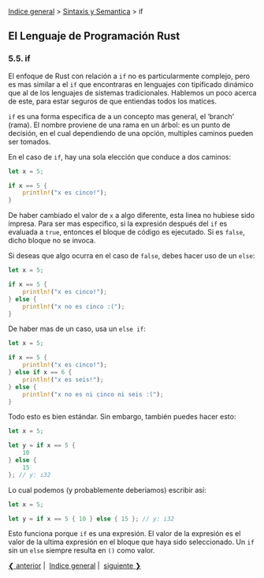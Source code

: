 [Indice general](_index.md) >
[Sintaxis y Semantica](ch05-00-syntax-and-semantics.md) > if

## El Lenguaje de Programación Rust

### 5.5. if

El enfoque de Rust con relación a `if` no es particularmente complejo, pero es
mas similar a el `if` que encontraras en lenguajes con tipificado dinámico que
al de los lenguajes de sistemas tradicionales. Hablemos un poco acerca de este,
para estar seguros de que entiendas todos los matices.

`if` es una forma especifica de a un concepto mas general, el ‘branch’ (rama).
El nombre proviene de una rama en un árbol: es un punto de decisión, en el cual
dependiendo de una opción, multiples caminos pueden ser tomados.

En el caso de `if`, hay una sola elección que conduce a dos caminos:

```rust
let x = 5;

if x == 5 {
    println!("x es cinco!");
}
```

De haber cambiado el valor de `x` a algo diferente, esta linea no hubiese sido
impresa. Para ser mas especifico, si la expresión después del `if` es evaluada
a `true`, entonces el bloque de código es ejecutado. Si es `false`, dicho bloque
no se invoca.

Si deseas que algo ocurra en el caso de `false`, debes hacer uso de un `else`:

```rust
let x = 5;

if x == 5 {
    println!("x es cinco!");
} else {
    println!("x no es cinco :(");
}
```

De haber mas de un caso, usa un `else if`:

```rust
let x = 5;

if x == 5 {
    println!("x es cinco!");
} else if x == 6 {
    println!("x es seis!");
} else {
    println!("x no es ni cinco ni seis :(");
}
```

Todo esto es bien estándar. Sin embargo, también puedes hacer esto:

```rust
let x = 5;

let y = if x == 5 {
    10
} else {
    15
}; // y: i32
```

Lo cual podemos (y probablemente deberiamos) escribir así:

```rust
let x = 5;

let y = if x == 5 { 10 } else { 15 }; // y: i32
```

Esto funciona porque `if` es una expresión. El valor de la expresión es el valor
de la ultima expresión en el bloque que haya sido seleccionado. Un `if` sin un
`else` siempre resulta en `()` como valor.

[❮ anterior](ch05-04-comments.md)&nbsp;|&nbsp;
[Indice general](_index.md)&nbsp;|&nbsp;
[siguiente ❯](ch05-06-loops.md)
